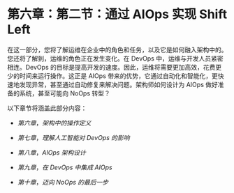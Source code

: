 # 第六章：第二节：通过 AIOps 实现 Shift Left

在这一部分，您将了解运维在企业中的角色和任务，以及它是如何融入架构中的。您还将了解到，运维的角色正在发生变化。在 DevOps 中，运维与开发人员紧密相连。DevOps 的目标是提高开发的速度。因此，运维将需要更加高效，花费更少的时间来运行操作。这正是 AIOps 带来的优势，它通过自动化和智能化，更快速地发现异常，甚至通过自动修复来解决问题。架构师如何设计为 AIOps 做好准备的系统，甚至可能向 NoOps 转型？

以下章节将涵盖此部分内容：

+   *第六章*，*架构中的操作定义*

+   *第七章*，*理解人工智能对 DevOps 的影响*

+   *第八章*，*AIOps 架构设计*

+   *第九章*，*在 DevOps 中集成 AIOps*

+   *第十章*，*迈向 NoOps 的最后一步*
